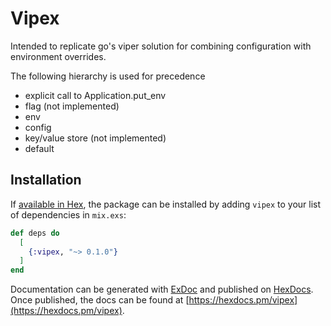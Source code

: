 # Vipex

Intended to replicate go's viper solution for combining configuration with environment overrides.

The following hierarchy is used for precedence
- explicit call to Application.put_env
- flag (not implemented)
- env
- config
- key/value store (not implemented)
- default

## Installation

If [available in Hex](https://hex.pm/docs/publish), the package can be installed
by adding `vipex` to your list of dependencies in `mix.exs`:

```elixir
def deps do
  [
    {:vipex, "~> 0.1.0"}
  ]
end
```

Documentation can be generated with [ExDoc](https://github.com/elixir-lang/ex_doc)
and published on [HexDocs](https://hexdocs.pm). Once published, the docs can
be found at [https://hexdocs.pm/vipex](https://hexdocs.pm/vipex).

